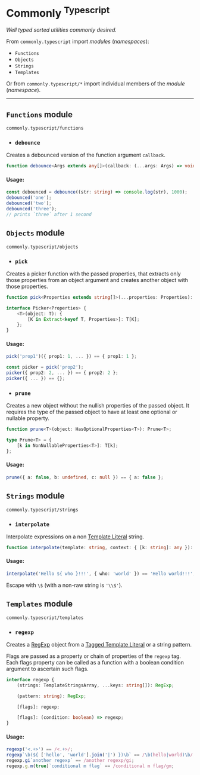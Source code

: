 Commonly <sup>Typescript</sup>
===

*Well typed sorted utilities commonly desired.*

From `commonly.typescript` import *modules* (*namespaces*):

- `Functions`
- `Objects`
- `Strings`
- `Templates`

Or from `commonly.typescript/*` import individual members of the *module* (*namespace*).

---

`Functions` module
---
`commonly.typescript/functions`

- ### `debounce`

Creates a debounced version of the function argument `callback`.

```typescript
function debounce<Args extends any[]>(callback: (...args: Args) => void, delay = 500): (...args: Args) => void;
```

#### Usage:

```typescript
const debounced = debounce((str: string) => console.log(str), 1000);
debounced('one');
debounced('two');
debounced('three');
// prints `three` after 1 second
```


`Objects` module
---
`commonly.typescript/objects`

- ### `pick`

Creates a picker function with the passed properties, that extracts only those properties from an object argument and creates another object with those properties.

```typescript
function pick<Properties extends string[]>(...properties: Properties): Picker<Properties>;

interface Picker<Properties> {
	<T>(object: T): {
		[K in Extract<keyof T, Properties>]: T[K];
	};
}
```

#### Usage:

```typescript
pick('prop1')({ prop1: 1, ... }) == { prop1: 1 };

const picker = pick('prop2');
picker({ prop2: 2, ... }) == { prop2: 2 };
picker({ ... }) == {};
```

- ### `prune`

Creates a new object without the nullish properties of the passed object. It requires the type of the passed object to have at least one optional or nullable property.

```typescript
function prune<T>(object: HasOptionalProperties<T>): Prune<T>;

type Prune<T> = {
	[k in NonNullableProperties<T>]: T[k];
};
```

#### Usage:

```typescript
prune({ a: false, b: undefined, c: null }) == { a: false };
```



`Strings` module
---
`commonly.typescript/strings`

- ### `interpolate`

Interpolate expressions on a non [Template Literal](https://developer.mozilla.org/en-US/docs/Web/JavaScript/Reference/Template_literals) string.

```typescript
function interpolate(template: string, context: { [k: string]: any }): string;
```

#### Usage:

```typescript
interpolate('Hello ${ who }!!!', { who: 'world' }) == 'Hello world!!!';
```

Escape with `\$` (with a non-raw string is `'\\$'`).


`Templates` module
---
`commonly.typescript/templates`

- ### `regexp`

Creates a [RegExp](https://developer.mozilla.org/en-US/docs/Web/JavaScript/Reference/Global_Objects/RegExp) object from a [Tagged Template Literal](https://developer.mozilla.org/en-US/docs/Web/JavaScript/Reference/Template_literals#tagged_templates) or a string pattern.

Flags are passed as a property or chain of properties of the `regexp` tag. Each flags property can be called as a function with a boolean condition argument to ascertain such flags.

```typescript
interface regexp {
	(strings: TemplateStringsArray, ...keys: string[]): RegExp;

	(pattern: string): RegExp;

	[flags]: regexp;

	[flags]: (condition: boolean) => regexp;
}
```

#### Usage:

```typescript
regexp('<.+>') == /<.+>/;
regexp`\b(${ ['hello', 'world'].join('|') })\b` == /\b(hello|world)\b/;
regexp.gi`another regexp` == /another regexp/gi;
regexp.g.m(true)`conditional m flag` == /conditional m flag/gm;
```
